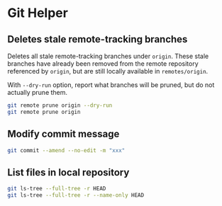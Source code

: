 # Git Helper

## Deletes stale remote-tracking branches

Deletes all stale remote-tracking branches under `origin`. These stale branches
have already been removed from the remote repository referenced by `origin`,
but are still locally available in `remotes/origin`.

With `--dry-run` option, report what branches will be pruned, but do not
actually prune them.

```sh
git remote prune origin --dry-run
git remote prune origin
```

## Modify commit message

```sh
git commit --amend --no-edit -m "xxx"
```

## List files in local repository

```sh
git ls-tree --full-tree -r HEAD
git ls-tree --full-tree -r --name-only HEAD
```
